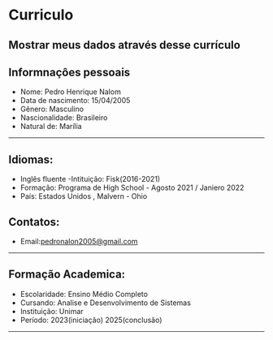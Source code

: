 # **Curriculo**
Mostrar  meus dados através desse currículo  
---



## Informnaçôes pessoais

- Nome: Pedro Henrique Nalom
- Data de nascimento: 15/04/2005
- Gênero: Masculino
- Nascionalidade: Brasileiro
- Natural de: Marília
---

## Idiomas: 
- Inglês fluente
-Intituição: Fisk(2016-2021)
- Formação: Programa de High School - Agosto 2021 / Janiero 2022
- País: Estados Unidos , Malvern - Ohio

## Contatos: 
- Email:pedronalon2005@gmail.com
---
## Formação Academica: 
- Escolaridade: Ensino Médio Completo
- Cursando: Analise e Desenvolvimento de Sistemas
- Instituição: Unimar 
- Período: 2023(iniciação) 2025(conclusão)
---
